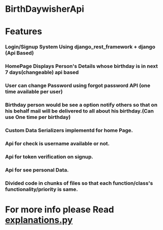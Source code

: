 # BirthDaywisherApi

# Features

<h3>Login/Signup System Using django_rest_framework + django (Api Based)</h3>

<h3>HomePage Displays Person's Details whose birthday is in next 7 days(changeable) api based</h3>

<h3>User can change Password using forgot password API (one time available per user)</h3>

<h3>Birthday person would be see a option notify others so that on his behalf mail will be delivered to all about his birthday.(Can use One time per birthday)</h3>

<h3>Custom Data Serializers implementd for home Page.</h3>

<h3>Api for check is username available or not.</h3>

<h3>Api for token verification on signup.</h3>

<h3>Api for see personal Data.</h3>

<h3>Divided code in chunks of files so that each function/class's functionality/priority is same.</h3>

# For more info please Read <a href="https://github.com/EH-GD-MOHIT21/BirthDaywisherApi/blob/main/main/__explanation__.py">__explanations__.py</a>
